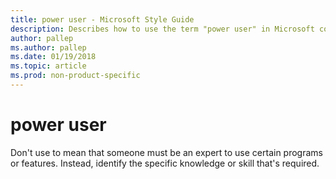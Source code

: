 ```yaml
---
title: power user - Microsoft Style Guide
description: Describes how to use the term "power user" in Microsoft content.
author: pallep
ms.author: pallep
ms.date: 01/19/2018
ms.topic: article
ms.prod: non-product-specific
---
```


# power user

Don't use to mean that someone must be an expert to use certain programs or features. Instead, identify the specific knowledge or skill that's required.
